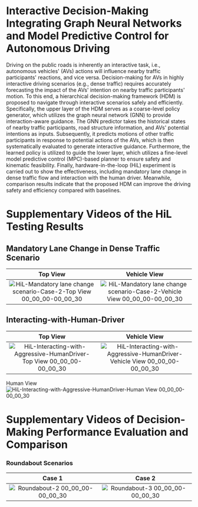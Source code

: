 # Interactive Decision-Making Integrating Graph Neural Networks and Model Predictive Control for Autonomous Driving
Driving on the public roads is inherently an interactive task, i.e., autonomous vehicles' (AVs) actions will influence nearby traffic participants' reactions, and vice versa. Decision-making for AVs in highly interactive driving scenarios (e.g., dense traffic) requires accurately forecasting the impact of the AVs' intention on nearby traffic participants' motion. To this end, a hierarchical decision-making framework (HDM) is proposed to navigate through interactive scenarios safely and efficiently. Specifically, the upper layer of the HDM serves as a coarse-level policy generator, which utilizes the graph neural network (GNN) to provide interaction-aware guidance. The GNN predictor takes the historical states of nearby traffic participants, road structure information, and AVs' potential intentions as inputs. Subsequently, it predicts motions of other traffic participants in response to potential actions of the AVs, which is then systematically evaluated to generate interactive guidance. Furthermore, the learned policy is utilized to guide the lower layer, which utilizes a fine-level model predictive control (MPC)-based planner to ensure safety and kinematic feasibility. Finally, hardware-in-the-loop (HiL) experiment is carried out to show the effectiveness, including mandatory lane change in dense traffic flow and interaction with the human driver. Meanwhile, comparison results indicate that the proposed HDM can improve the driving safety and efficiency compared with baselines.

# Supplementary Videos of the HiL Testing Results
## Mandatory Lane Change in Dense Traffic Scenario
Top View | Vehicle View
:-------------------------:|:-------------------------:
![HiL-Mandatory lane change scenario-Case-2-Top View 00_00_00-00_00_30](https://github.com/Kayne0401/IMPC/assets/112403512/386c15bf-57e5-4499-8545-73fcda925e2d) | ![HiL-Mandatory lane change scenario-Case-2-Vehicle View 00_00_00-00_00_30](https://github.com/Kayne0401/IMPC/assets/112403512/c8e1beda-3c85-48fb-8f4d-356ca0facadc)

## Interacting-with-Human-Driver
Top View | Vehicle View
:-------------------------:|:-------------------------:
![HiL-Interacting-with-Aggressive-HumanDriver-Top View 00_00_00-00_00_30](https://github.com/Kayne0401/IMPC/assets/112403512/075a8572-aee1-45eb-b068-80459171c11f) | ![HiL-Interacting-with-Aggressive-HumanDriver-Vehicle View 00_00_00-00_00_30](https://github.com/Kayne0401/IMPC/assets/112403512/33124517-a1ab-49c1-8adc-1af098a99d25)
Human View
![HiL-Interacting-with-Aggressive-HumanDriver-Human View 00_00_00-00_00_30](https://github.com/Kayne0401/IMPC/assets/112403512/20edb960-dc0c-42aa-bd58-75d869d08d64)

# Supplementary Videos of Decision-Making Performance Evaluation and Comparison

### Roundabout Scenarios
Case 1 | Case 2
:-------------------------:|:-------------------------:
![Roundabout-2 00_00_00-00_00_30](https://github.com/user-attachments/assets/018cf04c-beb8-4476-b5f4-84b3efbf5986) | ![Roundabout-3 00_00_00-00_00_30](https://github.com/user-attachments/assets/05b12fd4-14c9-4149-8f0d-c049e19cd672)





